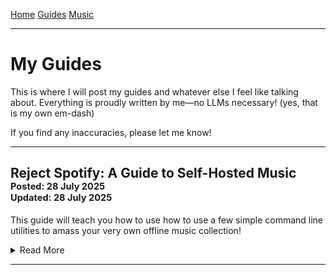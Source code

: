 <title>Miles' Site</title>

[Home](./index.html) [Guides](./guides.html) [Music](./music.html)

---

# My Guides

This is where I will post my guides and whatever else I feel like talking about. Everything is proudly written by me—no LLMs necessary! (yes, that is my own em-dash)

If you find any inaccuracies, please let me know!

---

## Reject Spotify: A Guide to Self-Hosted Music<br><sup><sup>Posted: 28 July 2025</sup></sup><br><sup><sup>Updated: 28 July 2025</sup></sup>

This guide will teach you how to use how to use a few simple command line utilities to amass your very own offline music collection!

<details>

<summary>Read More</summary>

### Overview

We will be using `yt-dlp` and `beet` to download and organize our music. We can either play the collection directly off of our personal computer, or set up a streaming service on our home server! While this guide is primarily written for Linux users, things shouldn't be too different for Windows/Mac users (other than the installation experience).

### Why do this?

#### Ownership

The main reason we might want to do this is for control. With music streaming, you do not own anything! These streaming services have every right to remove music on a whim, for any reason (often as mundane as licensing issues!).

#### Ethics

You might also find yourself disgruntled with Spotify, after their recent debacle with [investing in AI war technologies](https://www.cnbc.com/2025/06/17/spotifys-daniel-ek-leads-investment-in-defense-startup-helsing.html). This has led several notable artists to [leave the platform completely](https://www.theguardian.com/music/2025/jul/26/king-gizzard-and-the-lizard-wizard-join-spotify-exodus-over-arms-industry-link-ntwnfb).

It is also worth noting that [artists do not make much revenue from music streaming](https://www.latimes.com/entertainment-arts/music/story/2021-04-19/spotify-artists-royalty-rate-apple-music), especially smaller artists!

#### Finances

To be clear, I do not condone piracy! After all, the example in this tutorial will be using royalty-free music. And besides, think of the streaming companies' shareholders!

With that being said, this is the exact same process with all music, regardless of copyrights/royalties (don't do it though, I will give you a slap on the wrist!).

If you still *were* to do this, you might argue that [culture should not be behind a paywall](https://www.pcgamer.com/gaming-industry/ultrakill-dev-says-its-fine-to-pirate-his-game-if-you-dont-have-money-to-spare-culture-shouldnt-exist-only-for-those-who-can-afford-it/). It could also serve as a way to demo music before you purchase your own copy (such as CDs or Vinyl).

### Obtaining the Music

#### Physical Media

If you already own physical media of any kind, you are in luck!

If you have CDs, use a computer's CD player to rip the individual files. I would recommend ripping them in the FLAC format, which makes an exact (lossless) copy of the CD, as opposed to lossy formats like MP3 or OPUS. If you do not have much space or are alright with potential losses in quality, then lossy formats will save you a lot of space. If you want a lossy format, [OPUS at 128 KB/s is basically indistinguishable to the human ear](https://wiki.xiph.org/Opus_Recommended_Settings).

Analog media (like vinyl or cassette tapes) are a bit more involved. You will need to play them through their respective devices, but with the output being routed either into your computer's line-in or microphone port (I would only use the microphone port if you do not have a line-in, or do not have an amp/pre-amp). Then, you would use a program such as [audacity](https://github.com/audacity/audacity) to record this playback and save it to a file (again, I would recommend FLAC if you have the space and OPUS at 128 KB/s if you don't). Read [here](https://manual.audacityteam.org/man/sample_workflow_for_tape_digitization.html) for ripping tapes with Audacity and [here](https://manual.audacityteam.org/man/sample_workflow_for_lp_digitization.html) for ripping vinyl with Audacity. For these rips to work with the rest of the tutorial, make sure to split the recordings into individual tracks with their appropriate names.

#### Downloaded Media

If you would like to purchase digital music from artists on the internet, you should check out [Bandcamp](https://bandcamp.com/)!

Otherwise, for music not already in physical possession, we will be using [yt-dlp](https://github.com/yt-dlp/yt-dlp). It is available in most package managers under the name `yt-dlp` (though **be mindful** that outdated versions often **do not work right** when trying to download from Youtube!). You can check if your version is recent by typing the command `yt-dlp --version`, which in my case returned `2025.06.30`. It should also be noted that ffmpeg must be installed for things to work properly. For more detailed installation instructions, see [here](https://liassica.codeberg.page/posts/0001-yt-dlp/).

Now, on Youtube, find the album you would like (in this case we will use [Kevin MacLeod's Polka! Polka! Polka!](https://www.youtube.com/watch?v=eJ6QlglqkYA&list=OLAK5uy_mdJyQFdloubaXxKxDzgmW5455z_lfCgtQ)). Go into the directory you would like this saved, and simply type `yt-dlp -x https://www.youtube.com/watch?v=eJ6QlglqkYA&list=OLAK5uy_mdJyQFdloubaXxKxDzgmW5455z_lfCgtQ` (the `-x` tells the downloader to only save the audio, not the video as well).

Now, if all went well, the tracks are now saved on your computer:

    user@latitude ~/temp> ls
    'Double Polka [eJ6QlglqkYA].opus'
    'Dvorak Polka [GF9CSn3gMnE].opus'
    'Four Beers'\'' Polka [qvhQzHEABGI].opus'
    'Glee Club Polka [oSbS4_J5ujg].opus'
    'Manic Polka [A-bWfr20PRo].opus'
    'No Spam Polka [J52o2NPuI-E].opus'
    'Pixel Peeker Polka - faster [JbspWYbuxgE].opus'
    'Pixel Peeker Polka - slower [mNIxHMYRPRw].opus'
    'Snare Bounce Polka [0uXtpW9wg4A].opus'
    'Spazzmatica Polka [vx2tQgtT1Tc].opus'
    'Super Polka [u1TfN3H2VCA].opus'
    user@latitude ~/temp> 

### Organizing the Music

#### Installing Beets

We may now have the music, but this can quickly become an unorganized mess! Not to mention that when opened in a media player, there is no track ordering, album cover, and other crucial metadata (with the exception of some CD rips)! Luckily, [beets](https://beets.readthedocs.io/) will alleviate all of these problems! It is available with many package managers, with specific installation instructions on their website.

#### Configuring Beets

To configure beets, type `beet config -e`. This is what my config currently looks like:

    directory: /mnt/audio/music
    library: /mnt/audio/music/musiclibrary.db
    import:
        move: yes
        write: yes
    plugins:
        chroma
        fromfilename
        fetchart
        lyrics
    chroma:
        auto: yes
    fetchart:
        auto: yes
    lyrics:
        auto: no
        translate:
	    api_key:
            from_languages: []
            to_language:
        dist_thresh: 0.11
        fallback: null
        force: no
        google_API_key: null
        google_engine_ID: 009217259823014548361:lndtuqkycfu
        print: no
        sources: [lrclib, google, genius, tekstowo]
        synced: no

You should really read the [documentation](https://beets.readthedocs.io/en/stable/guides/main.html) before using this program, but essentially, whenever I import music from any path on my system, this config will have the properly formatted music placed in `/mnt/audio/music`, with the unformatted music being deleted.

#### Installing Chroma

Before we continue, one crucial plugin (also the hardest part) must be installed separately: [chroma](https://beets.readthedocs.io/en/stable/plugins/chroma.html). Chroma will 'listen' to each song and see if it sounds similar to any known songs (called fingerprinting). This is useful when the music being imported is poorly named/tagged, which can often happen with Youtube downloads.

In addition to the chromaprint package you will also need to install an audio decoder. On my Fedora 42 system, I installed the `chromaprint-tools` package and already had ffmpeg installed. Assuming you are using my config, chroma will automatically run when you import new media.

#### Importing Our Music

when running `beet import .` in our download directory, we get the following output:

    user@latitude ~/temp> beet import .

    /home/user/temp (11 items)

      Match (75.4%):
      Kevin MacLeod - Polka! Polka! Polka!
      ≠ album, artist, tracks
      MusicBrainz, Digital Media, 2014, XW, None, None, None
      https://musicbrainz.org/release/4efbe3b0-3eb4-4c0f-93d0-a867ec5b396d
      ≠ Artist:  -> Kevin MacLeod
         ≠ (#0) Double Polka [eJ6QlglqkYA] (3:42) -> (#1) Double Polka (3:42)
         ≠ (#0) Dvorak Polka [GF9CSn3gMnE] (1:45) -> (#2) Dvorak Polka (1:45)
         ≠ (#0) Four Beers' Polka [qvhQzHEABGI] (2:27) -> (#3) Four Beers’ Polka (2:27)
         ≠ (#0) Glee Club Polka [oSbS4_J5ujg] (3:26) -> (#4) Glee Club Polka (3:26)
         ≠ (#0) Manic Polka [A-bWfr20PRo] (3:18) -> (#5) Manic Polka (3:18)
         ≠ (#0) No Spam Polka [J52o2NPuI-E] (3:22) -> (#6) No Spam Polka (3:22)
         ≠ (#0) Pixel Peeker Polka - faster [JbspWYbuxgE] (3:22) -> (#7) Pixel Peeker Polka (faster) (3:22)
         ≠ (#0) Pixel Peeker Polka - slower [mNIxHMYRPRw] (3:48) -> (#8) Pixel Peeker Polka (slower) (3:48)
         ≠ (#0) Snare Bounce Polka [0uXtpW9wg4A] (2:40) -> (#9) Snare Bounce Polka (2:40)
         ≠ (#0) Spazzmatica Polka [vx2tQgtT1Tc] (1:36) -> (#10) Spazzmatica Polka (1:36)
         ≠ (#0) Super Polka [u1TfN3H2VCA] (0:49) -> (#11) Super Polka (0:49)
    ➜ [A]pply, More candidates, Skip, Use as-is, as Tracks, Group albums,
    Enter search, enter Id, aBort? 

Since everything looks correct, we will enter `A` as our response. Now we can see that all of the music is in the specified library directory, organized as ARTIST/ALBUM with consistent naming, metadata, and an album cover!

    user@latitude /m/a/m/Kevin MacLeod> pwd
    /mnt/audio/music/Kevin MacLeod
    user@latitude /m/a/m/Kevin MacLeod> ls Polka!\ Polka!\ Polka!/
    '01 Double Polka.opus'       '07 Pixel Peeker Polka (faster).opus'
    '02 Dvorak Polka.opus'       '08 Pixel Peeker Polka (slower).opus'
    '03 Four Beers’ Polka.opus'  '09 Snare Bounce Polka.opus'
    '04 Glee Club Polka.opus'    '10 Spazzmatica Polka.opus'
    '05 Manic Polka.opus'        '11 Super Polka.opus'
    '06 No Spam Polka.opus'       cover.jpg
    user@latitude /m/a/m/Kevin MacLeod> 

### Enjoying the Music!

* album-oriented music players

### Optional: Streaming the Music

* navidrome

</details>

---
